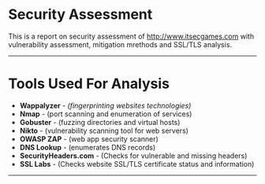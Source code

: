 # Security Assessment
This is a report on security assessment of http://www.itsecgames.com with vulnerability assessment, mitigation mrethods and SSL/TLS analysis.

---

# Tools Used For Analysis
 * **Wappalyzer** - *(fingerprinting websites technologies)*
 * **Nmap**  - (port scanning and enumeration of services)
 * **Gobuster**  - (fuzzing directories and virtual hosts)
 * **Nikto**  - (vulnerability scanning tool for web servers)
 * **OWASP ZAP**  - (web app security scanner)
 * **DNS Lookup**  - (enumerates DNS records)
 * **SecurityHeaders.com** - (Checks for vulnerable and missing headers)
 * **SSL Labs** - (Checks website SSL/TLS certificate status and information)

---
